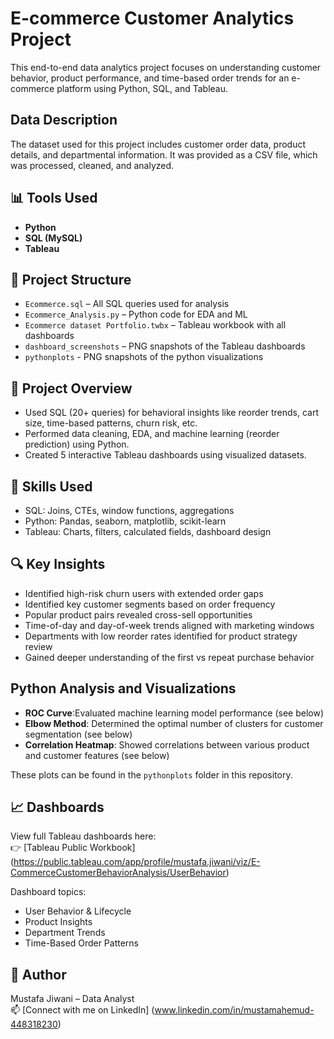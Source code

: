 # E-commerce Customer Analytics Project

This end-to-end data analytics project focuses on understanding customer behavior, product performance, and time-based order trends for an e-commerce platform using Python, SQL, and Tableau.

## Data Description

The dataset used for this project includes customer order data, product details, and departmental information. It was provided as a CSV file, which was processed, cleaned, and analyzed.

## 📊 Tools Used

- **Python**
- **SQL (MySQL)**
- **Tableau**

## 📁 Project Structure

- `Ecommerce.sql` – All SQL queries used for analysis
- `Ecommerce_Analysis.py` – Python code for EDA and ML
- `Ecommerce dataset Portfolio.twbx` – Tableau workbook with all dashboards
- `dashboard_screenshots` – PNG snapshots of the Tableau dashboards
- `pythonplots` - PNG snapshots of the python visualizations

## 🚀 Project Overview

- Used SQL (20+ queries) for behavioral insights like reorder trends, cart size, time-based patterns, churn risk, etc.
- Performed data cleaning, EDA, and machine learning (reorder prediction) using Python.
- Created 5 interactive Tableau dashboards using visualized datasets.

## 🧠 Skills Used

- SQL: Joins, CTEs, window functions, aggregations
- Python: Pandas, seaborn, matplotlib, scikit-learn
- Tableau: Charts, filters, calculated fields, dashboard design

## 🔍 Key Insights

- Identified high-risk churn users with extended order gaps
- Identified key customer segments based on order frequency
- Popular product pairs revealed cross-sell opportunities
- Time-of-day and day-of-week trends aligned with marketing windows
- Departments with low reorder rates identified for product strategy review
- Gained deeper understanding of the first vs repeat purchase behavior

## Python Analysis and Visualizations

- **ROC Curve**:Evaluated machine learning model performance (see below)
- **Elbow Method**: Determined the optimal number of clusters for customer segmentation (see below)
- **Correlation Heatmap**: Showed correlations between various product and customer features (see below)

These plots can be found in the `pythonplots` folder in this repository.
  
## 📈 Dashboards

View full Tableau dashboards here:  
👉 [Tableau Public Workbook] (https://public.tableau.com/app/profile/mustafa.jiwani/viz/E-CommerceCustomerBehaviorAnalysis/UserBehavior)

Dashboard topics:
- User Behavior & Lifecycle
- Product Insights
- Department Trends
- Time-Based Order Patterns

## 📌 Author

Mustafa Jiwani – Data Analyst  
📫 [Connect with me on LinkedIn] (www.linkedin.com/in/mustamahemud-448318230)
